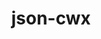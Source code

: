 ---
title: "json-cwx"
layout: cache
category: package
meta: {"versions": ["0.12"], "compilers": ["gcc@6.4.0", "xl@16.1"]}
spec_files: 
 - spec-0.json
 - spec-1.json
spec_names:
 - 'json-cwx@0.12%xl@16.1 fflags="-qzerosize"  arch=linux-rhel7-power9le'
 - 'json-cwx@0.12%gcc@6.4.0 arch=linux-rhel7-power9le'
---